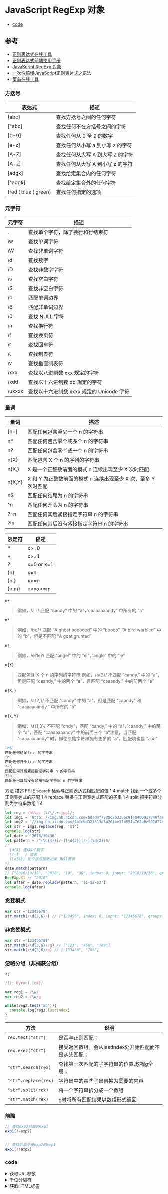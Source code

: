 # JavaScript RegExp 对象

- [code](#code)

## 参考

- [正则表达式在线工具](https://regexr.com/)
- [正则表达式前端使用手册](http://louiszhai.github.io/2016/06/13/regexp/)
- [JavaScript RegExp 对象](http://www.runoob.com/jsref/jsref-obj-regexp.html)
- [一次性搞懂JavaScript正则表达式之语法](https://juejin.im/post/5bda4e6fe51d45681f245274)
- [菜鸟在线工具](https://c.runoob.com)


### 方括号

表达式 | 描述
---|---
[abc]	  |查找方括号之间的任何字符
[^abc]	|查找任何不在方括号之间的字符
[0-9]	  |查找任何从 0 至 9 的数字
[a-z]	  |查找任何从小写 a 到小写 z 的字符
[A-Z]	  |查找任何从大写 A 到大写 Z 的字符
[A-z]	  |查找任何从大写 A 到小写 z 的字符
[adgk]	|查找给定集合内的任何字符
[^adgk]	|查找给定集合外的任何字符
(red &#166; blue &#166; green)	|查找任何指定的选项

### 元字符
元字符 |	描述
---|---
.	  | 查找单个字符，除了换行和行结束符
\w	| 查找单词字符
\W	| 查找非单词字符
\d	| 查找数字
\D	| 查找非数字字符
\s	| 查找空白字符
\S	| 查找非空白字符
\b	| 匹配单词边界
\B	| 匹配非单词边界
\0	| 查找 NULL 字符
\n	| 查找换行符
\f	| 查找换页符
\r	| 查找回车符
\t	| 查找制表符
\v	| 查找垂直制表符
\xxx	|查找以八进制数 xxx 规定的字符
\xdd	|查找以十六进制数 dd 规定的字符
\uxxxx	|查找以十六进制数 xxxx 规定的 Unicode 字符

### 量词

量词	| 描述
---|---
[n+]	| 匹配任何包含至少一个 n 的字符串
n*	  | 匹配任何包含零个或多个 n 的字符串
n?	  | 匹配任何包含零个或一个 n 的字符串
n{X}	| 匹配包含 X 个 n 的序列的字符串
n{X,}	|X 是一个正整数前面的模式 n 连续出现至少 X 次时匹配
n{X,Y}	|X 和 Y 为正整数前面的模式 n 连续出现至少 X 次，至多 Y 次时匹配
n$	| 匹配任何结尾为 n 的字符串
^n	| 匹配任何开头为 n 的字符串
?=n	| 匹配任何其后紧接指定字符串 n 的字符串
?!n	| 匹配任何其后没有紧接指定字符串 n 的字符串

限定符 |	描述
---|---
*	| x>=0
+	| x>=1
?	| x=0 or x=1
{n}	| x=n
{n,}	| x>=n
{n,m}	| n<=x<=m


`n+`
>例如，/a+/ 匹配 “candy” 中的 “a”，”caaaaaaandy” 中所有的 “a”

`n*`
>例如，/bo*/ 匹配 “A ghost booooed” 中的 “boooo”，”A bird warbled” 中的 “b”，但是不匹配 “A goat grunted”

`n?`
>例如，/e?le?/ 匹配 “angel” 中的 “el”，”angle” 中的 “le”

`n{X}`
>匹配包含 X 个 n 的序列的字符串;例如，/a{2}/ 不匹配 “candy,” 中的 “a”，但是匹配 “caandy,” 中的两个 “a”，且匹配 “caaandy.” 中的前两个 “a”

`n{X,}`

>例如，/a{2,}/ 不匹配 “candy” 中的 “a”，但是匹配 “caandy” 和 “caaaaaaandy.” 中所有的 “a”

`n{X,Y}`

>例如，/a{1,3}/ 不匹配 “cndy”，匹配 “candy,” 中的 “a”，”caandy,” 中的两个 “a”，匹配 “caaaaaaandy” 中的前面三个 “a”注意，当匹配 “caaaaaaandy” 时，即使原始字符串拥有更多的 “a”，匹配项也是 “aaa”

```js
`n$`
匹配任何结尾为 n 的字符串
^n
匹配任何开头为 n 的字符串
?=n
匹配任何其后紧接指定字符串 n 的字符串
?!n
匹配任何其后没有紧接指定字符串 n 的字符串
```
方法	描述	FF	IE
search	检索与正则表达式相匹配的值	1	4
match	找到一个或多个正则表达式的匹配	1	4
replace	替换与正则表达式匹配的子串	1	4
split	把字符串分割为字符串数组	1	4


```js
let reg = /http: (\/\/.+.jpg)/;
let img1 = 'http: //img.hb.aicdn.com/bdad4f7788d7b3366c9f40406917848fa67bc7362bfa0-xLVh5p_fw658.jpg'
let img2 = '//img.hb.aicdn.com/4bfebd327513d3a20fbe51b591a763b8e901d776679ed-lPKjKd_fw658.jpg'
let str = img1.replace(reg, '$1')
console.log(str)
let date = '2018/10/30'
let pattern = /^(\d{4})[/-](\d{2})[/-](\d{2})$/
/*
  \d{4} 连续4个数字
  [/-]   / 或者 - 
  (\d{4}) 加个括号提取出来 用$1表示
*/
date.match(pattern) 
// ["2018/10/30", "2018", "10", "30", index: 0, input: "2018/10/30", groups: undefined]
RegExp.$1 // "2018"
let after = date.replace(pattern, '$1-$2-$3')
console.log(after)
```

### 贪婪模式

```js
var str ='12345678'
str.match(/\d{3,6}/) // ["123456", index: 0, input: "12345678", groups: undefined]
```

### 非贪婪模式

```js
var str ='123456789'
str.match(/\d{3,6}?/g) // ["123", "456", "789"]
str.match(/\d{3,6}/g) // ["123456", "789"]
```

### 忽略分组（非捕获分组）
`?:`

```js
/(?: Byron).(ok)/
```

```js
var reg1 = /\w/
var reg2 = /\w/g

while(reg2.test('ab')){
  console.log(reg2.lastIndex)
}
```

方法 | 说明
---|--- 
`rex.test("str")`|是否与正则匹配；
`rex.exec("str")`| 接受返回数组。会从lastIndex处开始匹配而不是从头匹配；
`"str".search(rex)`| 查找第一次匹配的子字符串的位置.忽视g全局；
`"str".replace(rex)`| 字符串中的某些子串替换为需要的内容
`"str".split(rex)`| 将一个字符串拆分成一个数组
`"str".match(rex)`| g时将所有匹配结果以数组形式返回


### 前瞻
```js
// 查找exp2前面的exp1
exp1(?=exp2)


// 查找后面不是exp2的exp1
exp1(?!exp2)
```

### code



<details>
<summary>获取URL参数</summary>

**获取URL参数**

```js
var urlParams = function (key) {
  var ret = location.search.match(new RegExp('(\\?|&)' + key + '=(.*?)(&|$)'))
  return ret && decodeURIComponent(ret[2])
}

// TODO
function getParam(url, name) {
  var re = new RegExp(`(^|\\?|&)${name}=([^&]*)(\\s|&|$)`, 'i')
  var res = url.match(re)
  console.log(res)
  console.log(decodeURIComponent(RegExp.$2))
}

getParam('https://www.domain.com/?user=anonymous&id=123&id=456&city=%E5%8C%97%E4%BA%AC&enabled', 'id')
```

</details>

<details>
<summary>千位分隔符</summary>

```js
// 千位分隔符
// 匹配的是后面是3*n个数字的非单词边界(\B)
// bug 小数点不能超过3位
/**
 * @description 
 * @see https://juejin.im/post/5b026bbb5188256720345bb4
 * @param {string} str 
 */
function thousandSeparator(str, flag) {
  re = flag ? /(?<!\.\d*)\B(?=(\d{3})+(?!\d))/g : /\B(?=(?:\d{3})+(?!\d))/g

  return str.replace(re, ',')
}

thousandSeparator('1234567890') // 1,234,567,890
thousandSeparator('123456789.1369') // 123,456,789.1,369
thousandSeparator('123456789.1369', true) // 123,456,789.1369

(123456789).toLocaleString() // 123,456,789
(123456789.1369).toLocaleString() // 123,456,789.137
```

</details>


<details>
<summary>获取HTML标签</summary>

```js
var str1 = '<a href="https://www.yuque.com/afx/blog">蚂蚁金服AFX团队博客</a >'
var str2 = '<a href="https://www.yuque.com/atian25/plantuml">PlantUML</a >'
var str3 = '<a href="https://www.yuque.com/awesome/fe_weekly">前端技术周刊</a >'
var str4 = '<a href="https://www.yuque.com/itchina110/goodfe">前端精选</a >'
```

```js
/**
 * @description 匹配a标签href属性
 *
 * @param {String} str
 * @returns
 * 
 * @todo 容错处理
 */
function matchHrefValue(str) {
  var re = /<a[^>]+href=["\'](.*?)["\']/
  var reg = /href=["'](.*?)["\']/ // ?
  var reg1 = /<a\b[^>]+\bhref="([^"]*)"[^>]*>/
  return str.match(re)[1]
}

// test
matchHrefValue(str1) // https://www.yuque.com/afx/blog
matchHrefValue(str4) // https://www.yuque.com/itchina110/goodfe

```
</details>
